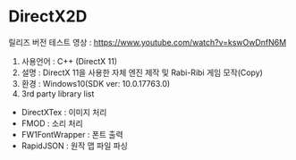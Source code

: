 # DirectX2D

릴리즈 버전 테스트 영상 : https://www.youtube.com/watch?v=kswOwDnfN6M

1. 사용언어 : C++ (DirectX 11)
2. 설명 : DirectX 11을 사용한 자체 엔진 제작 및 Rabi-Ribi 게임 모작(Copy)
3. 환경 : Windows10(SDK ver: 10.0.17763.0)
4. 3rd party library list
  - DirectXTex : 이미지 처리
  - FMOD : 소리 처리
  - FW1FontWrapper : 폰트 출력
  - RapidJSON : 원작 맵 파일 파싱

